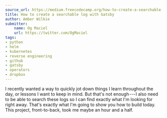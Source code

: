 ```yaml
---
source_url: https://medium.freecodecamp.org/how-to-create-a-searchable-log-with-gatsby-d624bf3a05af
title: How to create a searchable log with Gatsby
author: Amber Wilkie
submitter:
    name: Og Maciel
    url: https://twitter.com/OgMaciel
tags:
- python
- helm
- kubernetes
- reverse engineering
- github
- gatsby
- operators
- dropbox
---
```


I recently wanted a way to quickly jot down things I learn throughout the day, or lessons I want to keep in mind. But that's not enough --- I also need to be able to search these logs so I can find exactly what I'm looking for right away. That's exactly what I'm going to show you how to build today. This project, front-to-back, took me maybe an hour and a half.
